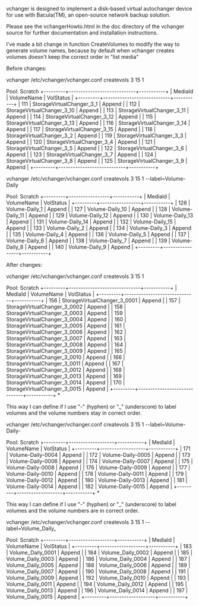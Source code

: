 vchanger is designed to implement a disk-based virtual autochanger device for
use with Bacula(TM), an open-source network backup solution.

Please see the vchangerHowto.html in the doc directory of the vchanger source
for further documentation and installation instructions.

I've made a bit change in function CreateVolumes to modify the way to generate volume names,
because by default when vchanger creates volumes doesn't keep the correct order in "list media"

Before changes:

vchanger /etc/vchanger/vchanger.conf createvols 3 15 1

Pool: Scratch
+---------+----------------------------+-----------+
| MediaId | VolumeName                 | VolStatus |
+---------+----------------------------+-----------+
|     111 | StorageVirtualChanger_3_1  | Append    |
|     112 | StorageVirtualChanger_3_10 | Append    |
|     113 | StorageVirtualChanger_3_11 | Append    |
|     114 | StorageVirtualChanger_3_12 | Append    |
|     115 | StorageVirtualChanger_3_13 | Append    |
|     116 | StorageVirtualChanger_3_14 | Append    |
|     117 | StorageVirtualChanger_3_15 | Append    |
|     118 | StorageVirtualChanger_3_2  | Append    |
|     119 | StorageVirtualChanger_3_3  | Append    |
|     120 | StorageVirtualChanger_3_4  | Append    |
|     121 | StorageVirtualChanger_3_5  | Append    |
|     122 | StorageVirtualChanger_3_6  | Append    |
|     123 | StorageVirtualChanger_3_7  | Append    |
|     124 | StorageVirtualChanger_3_8  | Append    |
|     125 | StorageVirtualChanger_3_9  | Append    |
+---------+----------------------------+-----------+

vchanger /etc/vchanger/vchanger.conf createvols 3 15 1 --label=Volume-Daily

Pool: Scratch
+---------+-----------------+-----------+
| MediaId | VolumeName      | VolStatus |
+---------+-----------------+-----------+
|     126 | Volume-Daily_1  | Append    |
|     127 | Volume-Daily_10 | Append    |
|     128 | Volume-Daily_11 | Append    |
|     129 | Volume-Daily_12 | Append    |
|     130 | Volume-Daily_13 | Append    |
|     131 | Volume-Daily_14 | Append    |
|     132 | Volume-Daily_15 | Append    |
|     133 | Volume-Daily_2  | Append    |
|     134 | Volume-Daily_3  | Append    |
|     135 | Volume-Daily_4  | Append    |
|     136 | Volume-Daily_5  | Append    |
|     137 | Volume-Daily_6  | Append    |
|     138 | Volume-Daily_7  | Append    |
|     139 | Volume-Daily_8  | Append    |
|     140 | Volume-Daily_9  | Append    |
+---------+-----------------+-----------+


After changes:

vchanger /etc/vchanger/vchanger.conf createvols 3 15 1

Pool: Scratch
+---------+------------------------------+-----------+
| MediaId | VolumeName                   | VolStatus |
+---------+------------------------------+-----------+
|     156 | StorageVirtualChanger_3_0001 | Append    |
|     157 | StorageVirtualChanger_3_0002 | Append    |
|     158 | StorageVirtualChanger_3_0003 | Append    |
|     159 | StorageVirtualChanger_3_0004 | Append    |
|     160 | StorageVirtualChanger_3_0005 | Append    |
|     161 | StorageVirtualChanger_3_0006 | Append    |
|     162 | StorageVirtualChanger_3_0007 | Append    |
|     163 | StorageVirtualChanger_3_0008 | Append    |
|     164 | StorageVirtualChanger_3_0009 | Append    |
|     165 | StorageVirtualChanger_3_0010 | Append    |
|     166 | StorageVirtualChanger_3_0011 | Append    |
|     167 | StorageVirtualChanger_3_0012 | Append    |
|     168 | StorageVirtualChanger_3_0013 | Append    |
|     169 | StorageVirtualChanger_3_0014 | Append    |
|     170 | StorageVirtualChanger_3_0015 | Append    |
+---------+------------------------------+-----------+
*

This way I can define if I use "-" (hyphen) or "_" (underscore) to label volumes and the volume numbers stay in correct order.

vchanger /etc/vchanger/vchanger.conf createvols 3 15 1 --label=Volume-Daily-

Pool: Scratch
+---------+-------------------+-----------+
| MediaId | VolumeName        | VolStatus |
+---------+-------------------+-----------+
|     171 | Volume-Daily-0004 | Append    |
|     172 | Volume-Daily-0005 | Append    |
|     173 | Volume-Daily-0006 | Append    |
|     174 | Volume-Daily-0007 | Append    |
|     175 | Volume-Daily-0008 | Append    |
|     176 | Volume-Daily-0009 | Append    |
|     177 | Volume-Daily-0010 | Append    |
|     178 | Volume-Daily-0011 | Append    |
|     179 | Volume-Daily-0012 | Append    |
|     180 | Volume-Daily-0013 | Append    |
|     181 | Volume-Daily-0014 | Append    |
|     182 | Volume-Daily-0015 | Append    |
+---------+-------------------+-----------+
*

This way I can define if I use "-" (hyphen) or "_" (underscore) to label volumes and the volume numbers are in correct order.

vchanger /etc/vchanger/vchanger.conf createvols 3 15 1 --label=Volume_Daily_

Pool: Scratch
+---------+-------------------+-----------+
| MediaId | VolumeName        | VolStatus |
+---------+-------------------+-----------+
|     183 | Volume_Daily_0001 | Append    |
|     184 | Volume_Daily_0002 | Append    |
|     185 | Volume_Daily_0003 | Append    |
|     186 | Volume_Daily_0004 | Append    |
|     187 | Volume_Daily_0005 | Append    |
|     188 | Volume_Daily_0006 | Append    |
|     189 | Volume_Daily_0007 | Append    |
|     190 | Volume_Daily_0008 | Append    |
|     191 | Volume_Daily_0009 | Append    |
|     192 | Volume_Daily_0010 | Append    |
|     193 | Volume_Daily_0011 | Append    |
|     194 | Volume_Daily_0012 | Append    |
|     195 | Volume_Daily_0013 | Append    |
|     196 | Volume_Daily_0014 | Append    |
|     197 | Volume_Daily_0015 | Append    |
+---------+-------------------+-----------+
